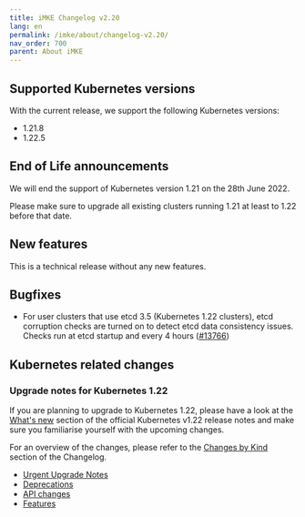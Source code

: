 ```yaml
---
title: iMKE Changelog v2.20
lang: en
permalink: /imke/about/changelog-v2.20/
nav_order: 700
parent: About iMKE
---
```


## Supported Kubernetes versions

With the current release, we support the following Kubernetes versions:

* 1.21.8
* 1.22.5

## End of Life announcements

We will end the support of Kubernetes version 1.21 on the 28th June 2022.

Please make sure to upgrade all existing clusters running 1.21 at least to 1.22 before that date.

## New features

This is a technical release without any new features.

## Bugfixes

* For user clusters that use etcd 3.5 (Kubernetes 1.22 clusters), etcd corruption checks are turned on to detect etcd data consistency issues. Checks run at etcd startup and every 4 hours ([#13766](https://groups.google.com/a/kubernetes.io/g/dev/c/B7gJs88XtQc/m/rSgNOzV2BwAJ))

## Kubernetes related changes

### Upgrade notes for Kubernetes 1.22

If you are planning to upgrade to Kubernetes 1.22, please have a look at the [What's new](https://github.com/kubernetes/kubernetes/blob/master/CHANGELOG/CHANGELOG-1.22.md#whats-new-major-themes) section of the official Kubernetes v1.22 release notes and make sure you familiarise yourself with the upcoming changes.

For an overview of the changes, please refer to the [Changes by Kind](https://github.com/kubernetes/kubernetes/blob/master/CHANGELOG/CHANGELOG-1.22.md#changes-by-kind-2) section of the Changelog.

* [Urgent Upgrade Notes](https://github.com/kubernetes/kubernetes/blob/master/CHANGELOG/CHANGELOG-1.22.md#urgent-upgrade-notes)
* [Deprecations](https://github.com/kubernetes/kubernetes/blob/master/CHANGELOG/CHANGELOG-1.22.md#deprecation)
* [API changes](https://github.com/kubernetes/kubernetes/blob/master/CHANGELOG/CHANGELOG-1.22.md#api-change-1)
* [Features](https://github.com/kubernetes/kubernetes/blob/master/CHANGELOG/CHANGELOG-1.22.md#feature-2)
